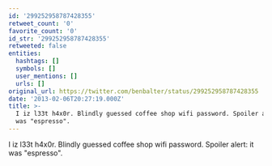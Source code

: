 ```yaml
---
id: '299252958787428355'
retweet_count: '0'
favorite_count: '0'
id_str: '299252958787428355'
retweeted: false
entities:
  hashtags: []
  symbols: []
  user_mentions: []
  urls: []
original_url: https://twitter.com/benbalter/status/299252958787428355
date: '2013-02-06T20:27:19.000Z'
title: >-
  I iz l33t h4x0r. Blindly guessed coffee shop wifi password. Spoiler alert: it
  was "espresso".
---
```


I iz l33t h4x0r. Blindly guessed coffee shop wifi password. Spoiler alert: it was "espresso".